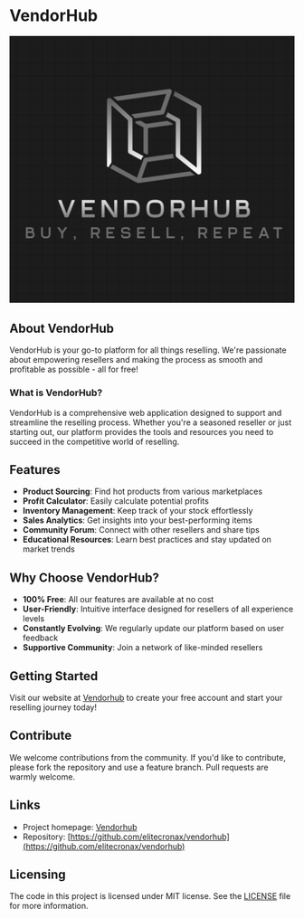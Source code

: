 # VendorHub

![VendorHub Logo](favicon/favicon.ico)

## About VendorHub

VendorHub is your go-to platform for all things reselling. We're passionate about empowering resellers and making the process as smooth and profitable as possible - all for free!

### What is VendorHub?

VendorHub is a comprehensive web application designed to support and streamline the reselling process. Whether you're a seasoned reseller or just starting out, our platform provides the tools and resources you need to succeed in the competitive world of reselling.

## Features

- **Product Sourcing**: Find hot products from various marketplaces
- **Profit Calculator**: Easily calculate potential profits
- **Inventory Management**: Keep track of your stock effortlessly
- **Sales Analytics**: Get insights into your best-performing items
- **Community Forum**: Connect with other resellers and share tips
- **Educational Resources**: Learn best practices and stay updated on market trends

## Why Choose VendorHub?

- **100% Free**: All our features are available at no cost
- **User-Friendly**: Intuitive interface designed for resellers of all experience levels
- **Constantly Evolving**: We regularly update our platform based on user feedback
- **Supportive Community**: Join a network of like-minded resellers

## Getting Started

Visit our website at [Vendorhub](https://elitecronax.github.io/vendorhub) to create your free account and start your reselling journey today!

## Contribute

We welcome contributions from the community. If you'd like to contribute, please fork the repository and use a feature branch. Pull requests are warmly welcome.

## Links

- Project homepage: [Vendorhub](https://elitecronax.github.io/vendorhub)
- Repository: [https://github.com/elitecronax/vendorhub](https://github.com/elitecronax/vendorhub)

## Licensing

The code in this project is licensed under MIT license. See the [LICENSE](LICENSE) file for more information.
